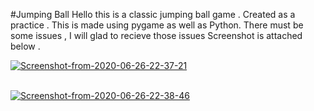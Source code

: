 #Jumping Ball
Hello this is a classic jumping ball game . Created as a practice . This is made using pygame as well as Python.
There must be some issues , I will glad to recieve those issues 
Screenshot is attached below . 


<a href="https://ibb.co/K50D0Xk"><img src="https://i.ibb.co/hg7c7yj/Screenshot-from-2020-06-26-22-37-21.png" alt="Screenshot-from-2020-06-26-22-37-21" border="0"></a> <br> <br>

<a href="https://ibb.co/hHmdt3P"><img src="https://i.ibb.co/k0SDWNR/Screenshot-from-2020-06-26-22-38-46.png" alt="Screenshot-from-2020-06-26-22-38-46" border="0"></a>
